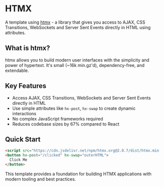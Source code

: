 # HTMX

A template using [htmx](https://htmx.org/) - a library that gives you access to AJAX, CSS Transitions, WebSockets and Server Sent Events directly in HTML using attributes.

## What is htmx?

htmx allows you to build modern user interfaces with the simplicity and power of hypertext. It's small (~16k min.gz'd), dependency-free, and extendable.

## Key Features

- Access AJAX, CSS Transitions, WebSockets and Server Sent Events directly in HTML
- Use simple attributes like `hx-post`, `hx-swap` to create dynamic interactions
- No complex JavaScript frameworks required
- Reduces codebase sizes by 67% compared to React

## Quick Start

```html
<script src="https://cdn.jsdelivr.net/npm/htmx.org@2.0.7/dist/htmx.min.js"></script>
<button hx-post="/clicked" hx-swap="outerHTML">
  Click Me
</button>
```

This template provides a foundation for building HTMX applications with modern tooling and best practices.
